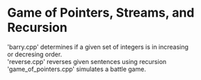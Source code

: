# Game of Pointers, Streams, and Recursion

'barry.cpp' determines if a given set of integers is in increasing<br />
    or decresing order.<br />
'reverse.cpp' reverses given sentences using recursion<br />
'game_of_pointers.cpp' simulates a battle game.
